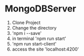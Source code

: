 # MongoDBServer

1) Clone Project
2) Change the directory
3) 'npm i --save'
4) in terminal 'npm run start'
5) 'npm run start-client'
6) access the site 'localhost:4200'
